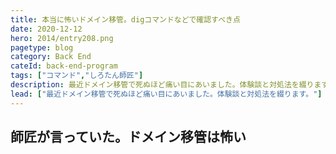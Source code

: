 ```yaml
---
title: 本当に怖いドメイン移管。digコマンドなどで確認すべき点
date: 2020-12-12
hero: 2014/entry208.png
pagetype: blog
category: Back End
cateId: back-end-program
tags: ["コマンド","しろたん師匠"]
description: 最近ドメイン移管で死ぬほど痛い目にあいました。体験談と対処法を綴ります。
lead: ["最近ドメイン移管で死ぬほど痛い目にあいました。体験談と対処法を綴ります。"]
---
```

## 師匠が言っていた。ドメイン移管は怖い
